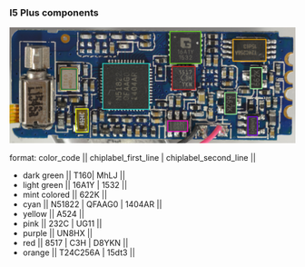 ### I5 Plus components

![X9_activity_tracker](/I5Plus-nrf51822-activity-tracker/Documentation/PCB_color_coded.jpg "X9 Smartwatch commercial image")

format: color_code || chiplabel_first_line | chiplabel_second_line ||

- dark green   || T160| MhLJ ||
- light green  || 16A1Y | 1532 ||
- mint colored || 622K ||
- cyan         || N51822 | QFAAG0 | 1404AR ||
- yellow       || A524 ||
- pink         || 232C | UG11 ||
- purple       || UN8HX ||
- red          || 8517 | C3H | D8YKN ||
- orange       || T24C256A | 15dt3 ||
